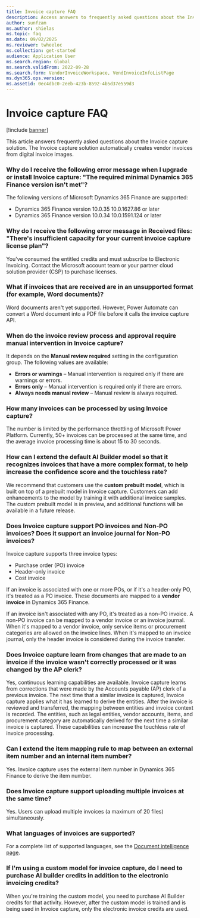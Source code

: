 ```yaml
---
title: Invoice capture FAQ
description: Access answers to frequently asked questions about the Invoice capture solution, including questions about error messages.
author: sunfzam
ms.author: shielas
ms.topic: faq
ms.date: 09/02/2025
ms.reviewer: twheeloc
ms.collection: get-started
audience: Application User
ms.search.region: Global
ms.search.validFrom: 2022-09-28
ms.search.form: VendorInvoiceWorkspace, VendInvoiceInfoListPage
ms.dyn365.ops.version: 
ms.assetid: 0ec4dbc0-2eeb-423b-8592-4b5d37e559d3
---
```


# Invoice capture FAQ

[!include [banner](../includes/banner.md)]

This article answers frequently asked questions about the Invoice capture solution. The Invoice capture solution automatically creates vendor invoices from digital invoice images.

### Why do I receive the following error message when I upgrade or install Invoice capture: "The required minimal Dynamics 365 Finance version isn't met"?

The following versions of Microsoft Dynamics 365 Finance are supported:

- Dynamics 365 Finance version 10.0.35 10.0.1627.86 or later
- Dynamics 365 Finance version 10.0.34 10.0.1591.124 or later

### Why do I receive the following error message in Received files: "There's insufficient capacity for your current invoice capture license plan"?

You've consumed the entitled credits and must subscribe to Electronic Invoicing. Contact the Microsoft account team or your partner cloud solution provider (CSP) to purchase licenses.

### What if invoices that are received are in an unsupported format (for example, Word documents)?

Word documents aren't yet supported. However, Power Automate can convert a Word document into a PDF file before it calls the invoice capture API.

### When do the invoice review process and approval require manual intervention in Invoice capture?

It depends on the **Manual review required** setting in the configuration group. The following values are available:

- **Errors or warnings** – Manual intervention is required only if there are warnings or errors.
- **Errors only** – Manual intervention is required only if there are errors.
- **Always needs manual review** – Manual review is always required.

### How many invoices can be processed by using Invoice capture?

The number is limited by the performance throttling of Microsoft Power Platform. Currently, 50+ invoices can be processed at the same time, and the average invoice processing time is about 15 to 30 seconds.

### How can I extend the default AI Builder model so that it recognizes invoices that have a more complex format, to help increase the confidence score and the touchless rate?

We recommend that customers use the **custom prebuilt model**, which is built on top of a prebuilt model in Invoice capture. Customers can add enhancements to the model by training it with additional invoice samples. The custom prebuilt model is in preview, and additional functions will be available in a future release.

### Does Invoice capture support PO invoices and Non-PO invoices? Does it support an invoice journal for Non-PO invoices?

Invoice capture supports three invoice types:

- Purchase order (PO) invoice
- Header-only invoice
- Cost invoice

If an invoice is associated with one or more POs, or if it's a header-only PO, it's treated as a PO invoice. These documents are mapped to a **vendor invoice** in Dynamics 365 Finance.

If an invoice isn't associated with any PO, it's treated as a non-PO invoice. A non-PO invoice can be mapped to a vendor invoice or an invoice journal. When it's mapped to a vendor invoice, only service items or procurement categories are allowed on the invoice lines. When it's mapped to an invoice journal, only the header invoice is considered during the invoice transfer.

### Does Invoice capture learn from changes that are made to an invoice if the invoice wasn't correctly processed or it was changed by the AP clerk?

Yes, continuous learning capabilities are available. Invoice capture learns from corrections that were made by the Accounts payable (AP) clerk of a previous invoice. The next time that a similar invoice is captured, Invoice capture applies what it has learned to derive the entities. After the invoice is reviewed and transferred, the mapping between entities and invoice context is recorded. The entities, such as legal entities, vendor accounts, items, and procurement category are automatically derived for the next time a similar invoice is captured. These capabilities can increase the touchless rate of invoice processing.

### Can I extend the item mapping rule to map between an external item number and an internal item number?

Yes. Invoice capture uses the external item number in Dynamics 365 Finance to derive the item number.

### Does Invoice capture support uploading multiple invoices at the same time?

Yes. Users can upload multiple invoices (a maximum of 20 files) simultaneously.

### What languages of invoices are supported?
For a complete list of supported languages, see the [Document intelligence page](/azure/ai-services/document-intelligence/concept-invoice).

### If I'm using a custom model for invoice capture, do I need to purchase AI builder credits in addition to the electronic invoicing credits?   
When you're training the custom model, you need to purchase AI Builder credits for that activity. However, after the custom model is trained and is being used in Invoice capture, only the electronic invoice credits are used.

